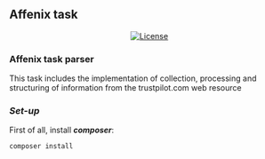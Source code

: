 Affenix task
------------

<p align="center">
    <a href="https://packagist.org/packages/laravel/framework"><img src="https://img.shields.io/packagist/l/laravel/framework" alt="License"></a>
</p>

### Affenix task parser

This task includes the implementation of collection, processing and structuring of 
information from the trustpilot.com web resource

### _Set-up_

First of all, install **_composer_**:

~~~
composer install
~~~